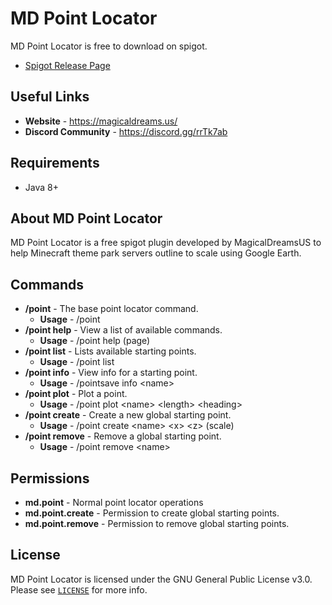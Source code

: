 # MD Point Locator 
MD Point Locator is free to download on spigot.
* [Spigot Release Page](https://www.spigotmc.org/resources/mdpointlocator.85065/ "Spigot Plugin Page")

## Useful Links
* **Website** - <https://magicaldreams.us/>
* **Discord Community** - <https://discord.gg/rrTk7ab>

## Requirements
* Java 8+

## About MD Point Locator
MD Point Locator is a free spigot plugin developed by MagicalDreamsUS to help Minecraft theme park servers outline to scale using Google Earth.

## Commands
* **/point** - The base point locator command.
    * **Usage** - /point
* **/point help** - View a list of available commands.
    * **Usage** - /point help (page)
* **/point list** - Lists available starting points.
    * **Usage** - /point list
* **/point info** - View info for a starting point.
    * **Usage** - /pointsave info \<name>
* **/point plot** - Plot a point.
    * **Usage** - /point plot \<name> \<length> \<heading>
* **/point create** - Create a new global starting point.
    * **Usage** - /point create \<name> \<x> \<z> (scale)
* **/point remove** - Remove a global starting point.
    * **Usage** - /point remove \<name>

## Permissions
* **md.point** - Normal point locator operations
* **md.point.create** - Permission to create global starting points.
* **md.point.remove** - Permission to remove global starting points.

## License
MD Point Locator is licensed under the GNU General Public License v3.0. Please
see [`LICENSE`](https://github.com/chums122/MDPointLocator/blob/main/LICENSE) for more info.
